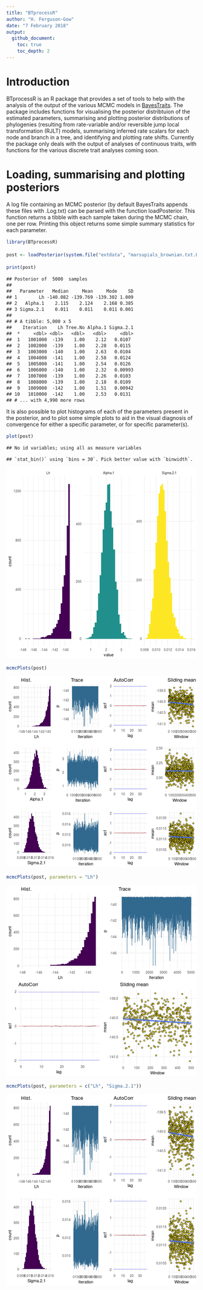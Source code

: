 ```yaml
---
title: "BTprocessR"
author: "H. Ferguson-Gow"
date: "7 February 2018"
output:
  github_document:
    toc: true
    toc_depth: 2
---
```




# Introduction

BTprocessR is an R package that provides a set of tools to help with the analysis of the output of the various MCMC models in [BayesTraits](http://www.evolution.rdg.ac.uk/BayesTraitsV3.0.1/BayesTraitsV3.0.1.html). The package includes functions for visualising the posterior distribtuion of the estimated parameters, summarising and plotting posterior distributions of phylogenies (resulting from rate-variable and/or reversible jump local transformation (RJLT) models, summarising inferred rate scalars for each node and branch in a tree, and identifying and plotting rate shifts. Currently the package only deals with the output of analyses of continuous traits, with functions for the various discrete trait analyses coming soon.

# Loading, summarising and plotting posteriors

A log file containing an MCMC posterior (by default BayesTraits appends these files with .Log.txt) can be parsed with the function loadPosterior. This function returns a tibble with each sample taken during the MCMC chain, one per row. Printing this object returns some simple summary statistics for each parameter.


```r
library(BTprocessR)

post <- loadPosterior(system.file("extdata", "marsupials_brownian.txt.Log.txt", package = "BTprocessR"))

print(post)
```

```
## Posterior of  5000  samples
## 
##   Parameter   Median     Mean     Mode    SD
## 1        Lh -140.082 -139.769 -139.302 1.009
## 2   Alpha.1    2.115    2.124    2.168 0.385
## 3 Sigma.2.1    0.011    0.011    0.011 0.001
## 
## # A tibble: 5,000 x 5
##    Iteration    Lh Tree.No Alpha.1 Sigma.2.1
##  *     <dbl> <dbl>   <dbl>   <dbl>     <dbl>
##  1   1001000  -139    1.00    2.12   0.0107 
##  2   1002000  -139    1.00    2.28   0.0115 
##  3   1003000  -140    1.00    2.63   0.0104 
##  4   1004000  -141    1.00    2.58   0.0124 
##  5   1005000  -141    1.00    2.54   0.0126 
##  6   1006000  -140    1.00    2.32   0.00993
##  7   1007000  -139    1.00    2.26   0.0103 
##  8   1008000  -139    1.00    2.18   0.0109 
##  9   1009000  -142    1.00    1.51   0.00942
## 10   1010000  -142    1.00    2.53   0.0131 
## # ... with 4,990 more rows
```

It is also possible to plot histograms of each of the parameters present in the posterior, and to plot some simple plots to aid in the visual diagnosis of convergence for either a specific parameter, or for specific parameter(s).


```r
plot(post)
```

```
## No id variables; using all as measure variables
```

```
## `stat_bin()` using `bins = 30`. Pick better value with `binwidth`.
```

![plot of chunk plotPosterior](figure/plotPosterior-1.png)

```r
mcmcPlots(post)
```

![plot of chunk plotPosterior](figure/plotPosterior-2.png)

```r
mcmcPlots(post, parameters = "Lh")
```

![plot of chunk plotPosterior](figure/plotPosterior-3.png)

```r
mcmcPlots(post, parameters = c("Lh", "Sigma.2.1"))
```

![plot of chunk plotPosterior](figure/plotPosterior-4.png)


<!-- ## Contents -->
<!-- 1. Introduction -->
<!-- 2. Loading, visualising and assessing posteriors -->
<!-- 3. Loading and visualising posterior samples of trees -->
<!-- 4. Post-processing rate-variable and reverse-jump local transformation models -->
<!-- + Postprocessing *.Varrates.txt files -->
<!-- + Finding rate shifts -->
<!-- + Visualising rate shifts  -->
